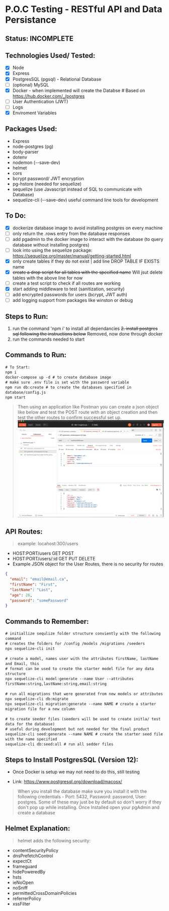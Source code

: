 # P.O.C Testing - RESTful API and Data Persistance

## Status: INCOMPLETE

## Technologies Used/ Tested:

- [x] Node
- [x] Express
- [x] PostgresSQL (pgsql) - Relational Database
- [ ] (optional) MySQL
- [x] Docker - when implemented will create the Databse # Based on https://hub.docker.com/_/postgres
- [ ] User Authentication (JWT)
- [ ] Logs
- [x] Enviroment Variables

## Packages Used:

- Express
- node-postgres (pg)
- body-parser
- dotenv
- nodemon (--save-dev)
- helmet
- cors
- bcrypt password/ JWT encryption
- pg-hstore (needed for sequelize)
- sequelize (use Javascript instead of SQL to communicate with Database)
- sequelize-cli (--save-dev) useful command line tools for development

## To Do:

- [x] dockerize database image to avoid installing postgres on every machine
- [ ] only return the .rows entry from the database responses
- [ ] add pgadmin to the docker image to interact with the database (to query database without installing postgres)
- [ ] look into using the sequelize package: https://sequelize.org/master/manual/getting-started.html
- [x] only create tables if they do not exist | add line DROP TABLE IF EXISTS name
- [x] ~~create a drop script for all tables with the specified name~~ Will jsut delete tables with the above line for now
- [ ] create a test script to check if all routes are working
- [x] start adding middleware to test (sanitization, security)
- [ ] add encrypted passwords for users (bcrypt, JWT auth)
- [ ] add logging support from packages like winston or debug

## Steps to Run:

1. run the command 'npm i' to install all dependancies
   ~~2. install postgres sql following the instructions below~~ Removed, now done through docker
2. run the commands needed to start

## Commands to Run:

```shell
# To Start:
npm i
docker-compose up -d # to create database image
# make sure .env file is set with the password variable
npm run db:create # to create the databases specified in database/config.js
npm start
```

> Then using an application like Postman you can create a json object like below and test the POST route with an object creation and then test the other routes to confirm successful set up.
> ![alt Image showign the successful postman submission of a JSON object](https://github.com/cappuccino-code/example-rest-api/blob/main/images/postman-POST-test.png)

## API Routes:

> example: locahost:300/users

- HOST:PORT/users GET POST
- HOST:PORT/users/:id GET PUT DELETE
- Example JSON object for the User Routes, there is no security for routes

```json
{
  "email": "email@email.ca",
  "firstName": "First",
  "lastName": "Last",
  "age": 26,
  "password": "somePassword"
}
```

## Commands to Remember:

```shell
# initiallize sequlize folder structure conviently with the following command
# creates the folders for /config /models /migrations /seeders
npx sequelize-cli init

# create a model, names user with the attributes firstName, lastName and Email, this
# format can be used to create the starter model file for any data structure
npx sequelize-cli model:generate --name User --attributes firstName:string,lastName:string,email:string

# run all migrations that were generated from new models or attributes
npx sequelize-cli db:migrate
npx sequelize-cli migration:generate --name NAME # create a starter migration file for a new column

# to create seeder files (seeders will be used to create initla/ test data for the database)
# useful during development but not needed for the final product
sequelize-cli seed:generate --name NAME # create the starter seed file with the name specified
sequelize-cli db:seed:all # run all sedder files
```

## Steps to Install PostgresSQL (Version 12):

- Once Docker is setup we may not need to do this, still testing

- Link: https://www.postgresql.org/download/macosx/

> When you install the database make sure you install it with the following credentials - Port: 5432, Password: password, User: postgres. Some of these may just be by default so don't worry if they don't pop up while installing.
> Once Installed open your pgAdmin and create a database

## Helmet Explanation:

> helmet adds the following security:

- contentSecurityPolicy
- dnsPrefetchControl
- expectCt
- frameguard
- hidePoweredBy
- hsts
- ieNoOpen
- noSniff
- permittedCrossDomainPolicies
- referrerPolicy
- xssFilter
